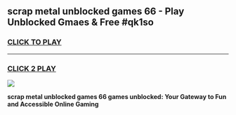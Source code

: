 
## scrap metal unblocked games 66 - Play Unblocked Gmaes & Free #qk1so
<h3>
<a href="https://news.freeplayer.one?title=scrap_metal_unblocked_games_66&ref=03M">CLICK TO PLAY</a></h3>
<hr>

<h3>
<a href="https://news.freeplayer.one?title=scrap_metal_unblocked_games_66&ref=03M">CLICK 2 PLAY</a>
  
</h3>

<a href="https://news.freeplayer.one?title=scrap_metal_unblocked_games_66&ref=03M"><img src="https://clearcache.store/games.png"></a>


**scrap metal unblocked games 66 games unblocked: Your Gateway to Fun and Accessible Online Gaming**
